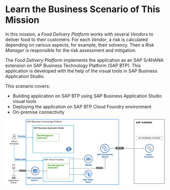 # Learn the Business Scenario of This Mission

In this mission, a *Food Delivery Platform* works with several *Vendors* to deliver food to their customers. For each *Vendor*, a risk is calculated depending on various aspects, for example, their solvency. Then a *Risk Manager* is responsible for the risk assessment and mitigation.

The *Food Delivery Platform* implements the application as an SAP S/4HANA extension on SAP Business Technology Platform (SAP BTP). This application is developed with the help of the visual tools in SAP Business Application Studio.

This scenario covers:
* Building application on SAP BTP using SAP Business Application Studio visual tools
* Deploying the application on SAP BTP Cloud Foundry environment
* On-premise connectivity

![Business Scenario](././images/SolutionDiagramBAS.png)



